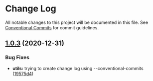 # Change Log

All notable changes to this project will be documented in this file.
See [Conventional Commits](https://conventionalcommits.org) for commit guidelines.

## [1.0.3](https://github.com/mike-north/js-ts-monorepos/compare/v1.0.2...v1.0.3) (2020-12-31)


### Bug Fixes

* **utils:** trying to create change log using --conventional-commits ([19575d4](https://github.com/mike-north/js-ts-monorepos/commit/19575d47778a019dd5a13c0eda735dc481a324ab))
